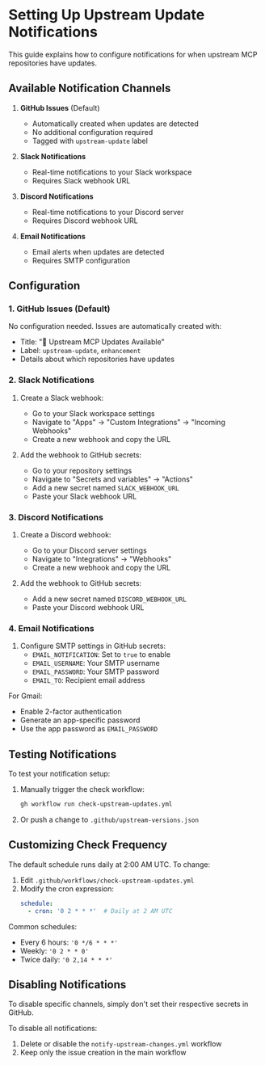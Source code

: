 # Setting Up Upstream Update Notifications

This guide explains how to configure notifications for when upstream MCP repositories have updates.

## Available Notification Channels

1. **GitHub Issues** (Default)
   - Automatically created when updates are detected
   - No additional configuration required
   - Tagged with `upstream-update` label

2. **Slack Notifications**
   - Real-time notifications to your Slack workspace
   - Requires Slack webhook URL

3. **Discord Notifications**
   - Real-time notifications to your Discord server
   - Requires Discord webhook URL

4. **Email Notifications**
   - Email alerts when updates are detected
   - Requires SMTP configuration

## Configuration

### 1. GitHub Issues (Default)

No configuration needed. Issues are automatically created with:
- Title: "🔄 Upstream MCP Updates Available"
- Label: `upstream-update`, `enhancement`
- Details about which repositories have updates

### 2. Slack Notifications

1. Create a Slack webhook:
   - Go to your Slack workspace settings
   - Navigate to "Apps" → "Custom Integrations" → "Incoming Webhooks"
   - Create a new webhook and copy the URL

2. Add the webhook to GitHub secrets:
   - Go to your repository settings
   - Navigate to "Secrets and variables" → "Actions"
   - Add a new secret named `SLACK_WEBHOOK_URL`
   - Paste your Slack webhook URL

### 3. Discord Notifications

1. Create a Discord webhook:
   - Go to your Discord server settings
   - Navigate to "Integrations" → "Webhooks"
   - Create a new webhook and copy the URL

2. Add the webhook to GitHub secrets:
   - Add a new secret named `DISCORD_WEBHOOK_URL`
   - Paste your Discord webhook URL

### 4. Email Notifications

1. Configure SMTP settings in GitHub secrets:
   - `EMAIL_NOTIFICATION`: Set to `true` to enable
   - `EMAIL_USERNAME`: Your SMTP username
   - `EMAIL_PASSWORD`: Your SMTP password
   - `EMAIL_TO`: Recipient email address

For Gmail:
- Enable 2-factor authentication
- Generate an app-specific password
- Use the app password as `EMAIL_PASSWORD`

## Testing Notifications

To test your notification setup:

1. Manually trigger the check workflow:
   ```bash
   gh workflow run check-upstream-updates.yml
   ```

2. Or push a change to `.github/upstream-versions.json`

## Customizing Check Frequency

The default schedule runs daily at 2:00 AM UTC. To change:

1. Edit `.github/workflows/check-upstream-updates.yml`
2. Modify the cron expression:
   ```yaml
   schedule:
     - cron: '0 2 * * *'  # Daily at 2 AM UTC
   ```

Common schedules:
- Every 6 hours: `'0 */6 * * *'`
- Weekly: `'0 2 * * 0'`
- Twice daily: `'0 2,14 * * *'`

## Disabling Notifications

To disable specific channels, simply don't set their respective secrets in GitHub.

To disable all notifications:
1. Delete or disable the `notify-upstream-changes.yml` workflow
2. Keep only the issue creation in the main workflow
